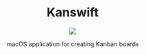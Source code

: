 # <div align="center"> Kanswift </div>

<div align="center">
  <img src="https://github.com/kadinsayani/Kanswift/assets/11563843/2fb0a5d0-396e-4d34-8baa-3cb2de449e97" />
  <p>macOS application for creating Kanban boards</p>
</div>
